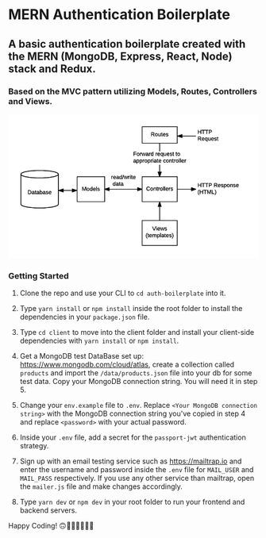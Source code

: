 # MERN Authentication Boilerplate

## A basic authentication boilerplate created with the **MERN** (MongoDB, Express, React, Node) stack and Redux.

### Based on the MVC pattern utilizing Models, Routes, Controllers and Views.

![MVC](./MVC-Example.png)

### Getting Started

1. Clone the repo and use your CLI to `cd auth-boilerplate` into it.
2. Type `yarn install` or `npm install` inside the root folder to install the dependencies in your `package.json` file.
3. Type `cd client` to move into the client folder and install your client-side dependencies with `yarn install` or `npm install`.
4. Get a MongoDB test DataBase set up: <https://www.mongodb.com/cloud/atlas>, create a collection called `products` and import the `/data/products.json` file into your db for some test data. Copy your MongoDB connection string. You will need it in step 5.
5. Change your `env.example` file to `.env`. Replace `<Your MongoDB connection string>` with the MongoDB connection string you've copied in step 4 and replace `<password>` with your actual password.
6. Inside your `.env` file, add a secret for the `passport-jwt` authentication strategy.
7. Sign up with an email testing service such as <https://mailtrap.io> and enter the username and password inside the `.env` file for `MAIL_USER` and `MAIL_PASS` respectively. If you use any other service than mailtrap, open the `mailer.js` file and make changes accordingly.

8. Type `yarn dev` or `npm dev` in your root folder to run your frontend and backend servers.

Happy Coding! 🙃👨‍💻👩‍💻🙏🍭
